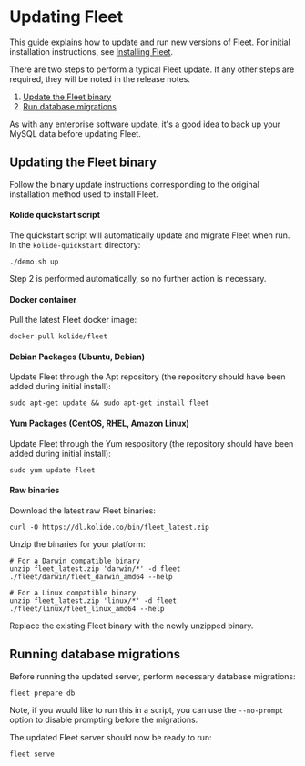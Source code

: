 Updating Fleet
==============

This guide explains how to update and run new versions of Fleet. For initial installation instructions, see [Installing Fleet](./installing-fleet.md).

There are two steps to perform a typical Fleet update. If any other steps are required, they will be noted in the release notes.

1. [Update the Fleet binary](#updating-the-fleet-binary)
2. [Run database migrations](#running-database-migrations)

As with any enterprise software update, it's a good idea to back up your MySQL data before updating Fleet.

## Updating the Fleet binary

Follow the binary update instructions corresponding to the original installation method used to install Fleet.

#### Kolide quickstart script

The quickstart script will automatically update and migrate Fleet when run. In the `kolide-quickstart` directory:

```
./demo.sh up
```

Step 2 is performed automatically, so no further action is necessary.

#### Docker container

Pull the latest Fleet docker image:

```
docker pull kolide/fleet
```

#### Debian Packages (Ubuntu, Debian)

Update Fleet through the Apt repository (the repository should have been added during initial install):

```
sudo apt-get update && sudo apt-get install fleet
```

#### Yum Packages (CentOS, RHEL, Amazon Linux)

Update Fleet through the Yum respository (the repository should have been added during initial install):

```
sudo yum update fleet
```

#### Raw binaries

Download the latest raw Fleet binaries:

```
curl -O https://dl.kolide.co/bin/fleet_latest.zip
```

Unzip the binaries for your platform:

```
# For a Darwin compatible binary
unzip fleet_latest.zip 'darwin/*' -d fleet
./fleet/darwin/fleet_darwin_amd64 --help

# For a Linux compatible binary
unzip fleet_latest.zip 'linux/*' -d fleet
./fleet/linux/fleet_linux_amd64 --help
```

Replace the existing Fleet binary with the newly unzipped binary.

## Running database migrations

Before running the updated server, perform necessary database migrations:

```
fleet prepare db
```

Note, if you would like to run this in a script, you can use the `--no-prompt` option to disable prompting before the migrations.

The updated Fleet server should now be ready to run:

```
fleet serve
```
